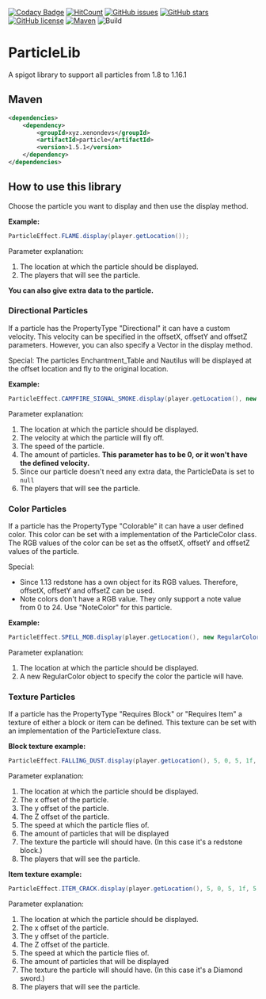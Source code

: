 [![Codacy Badge](https://api.codacy.com/project/badge/Grade/166f125b74014326831ca21c1d7df65b)](https://app.codacy.com/manual/ByteZ1337/ParticleLib?utm_source=github.com&utm_medium=referral&utm_content=ByteZ1337/ParticleLib&utm_campaign=Badge_Grade_Dashboard)
[![HitCount](http://hits.dwyl.com/ByteZ1337/ParticleLib.svg)](http://hits.dwyl.com/ByteZ1337/ParticleLib)
[![GitHub issues](https://img.shields.io/github/issues/ByteZ1337/ParticleLib)](https://github.com/ByteZ1337/ParticleLib/issues)
[![GitHub stars](https://img.shields.io/github/stars/ByteZ1337/ParticleLib)](https://github.com/ByteZ1337/ParticleLib/stargazers)
[![GitHub license](https://img.shields.io/github/license/ByteZ1337/ParticleLib)](https://github.com/ByteZ1337/ParticleLib/blob/master/LICENSE)
[![Maven](https://img.shields.io/maven-central/v/xyz.xenondevs/particle)](https://search.maven.org/artifact/xyz.xenondevs/particle)
![Build](https://img.shields.io/github/workflow/status/ByteZ1337/ParticleLib/Java%20CI%20with%20Maven)

# ParticleLib
A spigot library to support all particles from 1.8 to 1.16.1

## Maven
```xml
<dependencies>
    <dependency>
        <groupId>xyz.xenondevs</groupId>
        <artifactId>particle</artifactId>
        <version>1.5.1</version>
    </dependency>
</dependencies>
```

## How to use this library

Choose the particle you want to display and then use the display method.

<b>Example:</b>
```java
ParticleEffect.FLAME.display(player.getLocation());
```
Parameter explanation:

1. The location at which the particle should be displayed.
2. The players that will see the particle.

<b>You can also give extra data to the particle.</b>

### Directional Particles

If a particle has the PropertyType "Directional" it can have a custom velocity. This velocity can be specified in the offsetX, offsetY and offsetZ parameters. However, you can also specify a Vector in the display method.

Special: The particles Enchantment_Table and Nautilus will be displayed at the offset location and fly to the original location.

<b>Example:</b>
```java
ParticleEffect.CAMPFIRE_SIGNAL_SMOKE.display(player.getLocation(), new Vector(1, 0, 1), 1f, 0, null, Bukkit.getOnlinePlayers());
```
Parameter explanation:

1. The location at which the particle should be displayed.
2. The velocity at which the particle will fly off.
3. The speed of the particle.
4. The amount of particles. <b>This parameter has to be 0, or it won't have the defined velocity.</b>
5. Since our particle doesn't need any extra data, the ParticleData is set to ``null`` 
6. The players that will see the particle.

### Color Particles

If a particle has the PropertyType "Colorable" it can have a user defined color. This color can be set with a implementation of the ParticleColor class. The RGB values of the color can be set as the offsetX, offsetY and offsetZ values of the particle.

Special:
* Since 1.13 redstone has a own object for its RGB values. Therefore, offsetX, offsetY and offsetZ can be used.
* Note colors don't have a RGB value. They only support a note value from 0 to 24. Use "NoteColor" for this particle.

<b>Example:</b>
```java
ParticleEffect.SPELL_MOB.display(player.getLocation(), new RegularColor(new Color(52, 152, 219)));
```
Parameter explanation:
1. The location at which the particle should be displayed.
2. A new RegularColor object to specify the color the particle will have.

### Texture Particles

If a particle has the PropertyType "Requires Block" or "Requires Item" a texture of either a block or item can be defined. This texture
can be set with an implementation of the ParticleTexture class.

<b>Block texture example:</b>
```java
ParticleEffect.FALLING_DUST.display(player.getLocation(), 5, 0, 5, 1f, 5, new BlockTexture(Material.REDSTONE_BLOCK), Bukkit.getOnlinePlayers());
```
Parameter explanation:
1. The location at which the particle should be displayed.
2. The x offset of the particle.
3. The y offset of the particle.
4. The Z offset of the particle.
5. The speed at which the particle flies of.
6. The amount of particles that will be displayed
7. The texture the particle will should have. (In this case it's a redstone block.)
8. The players that will see the particle.

<b>Item texture example:</b>
```java
ParticleEffect.ITEM_CRACK.display(player.getLocation(), 5, 0, 5, 1f, 5, new ItemTexture(new ItemStack(Material.DIAMOND_SWORD)), Bukkit.getOnlinePlayers());
```
Parameter explanation:
1. The location at which the particle should be displayed.
2. The x offset of the particle.
3. The y offset of the particle.
4. The Z offset of the particle.
5. The speed at which the particle flies of.
6. The amount of particles that will be displayed
7. The texture the particle will should have. (In this case it's a Diamond sword.)
8. The players that will see the particle.
